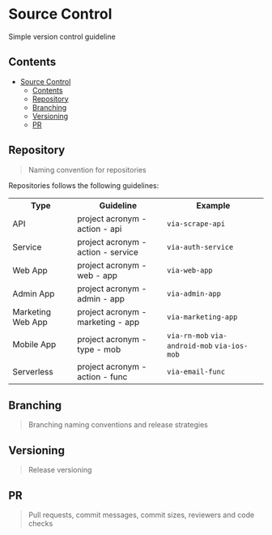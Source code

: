 # Source Control

Simple version control guideline

## Contents

- [Source Control](#source-control)
  - [Contents](#contents)
  - [Repository](#repository)
  - [Branching](#branching)
  - [Versioning](#versioning)
  - [PR](#pr)

## Repository

> Naming convention for repositories

Repositories follows the following guidelines:

<table width="80%">
    <tr>
        <th>Type</th>
        <th>Guideline</th> 
        <th>Example</th>
    </tr>
    <tr>
        <td>API</td>
        <td>project acronym - action - api</td> 
        <td><code>via-scrape-api</code></td>
    </tr>
    <tr>
        <td>Service</td>
        <td>project acronym - action - service</td> 
        <td><code>via-auth-service</code></td>
    </tr>
    <tr>
        <td>Web App</td>
        <td>project acronym - web - app</td> 
        <td><code>via-web-app</code></td>
    </tr>
    <tr>
        <td>Admin App</td>
        <td>project acronym - admin - app</td> 
        <td><code>via-admin-app</code></td>
    </tr>
    <tr>
        <td>Marketing Web App</td>
        <td>project acronym - marketing - app</td> 
        <td><code>via-marketing-app</code></td>
    </tr>
    <tr>
        <td>Mobile App</td>
        <td>project acronym - type - mob</td> 
        <td>
            <code>via-rn-mob</code>
            <code>via-android-mob</code>
            <code>via-ios-mob</code>
        </td>
    </tr>
    <tr>
        <td>Serverless</td>
        <td>project acronym - action - func</td> 
        <td><code>via-email-func</code></td>
    </tr>
</table>

## Branching

> Branching naming conventions and release strategies

## Versioning

> Release versioning

## PR

> Pull requests, commit messages, commit sizes, reviewers and code checks

